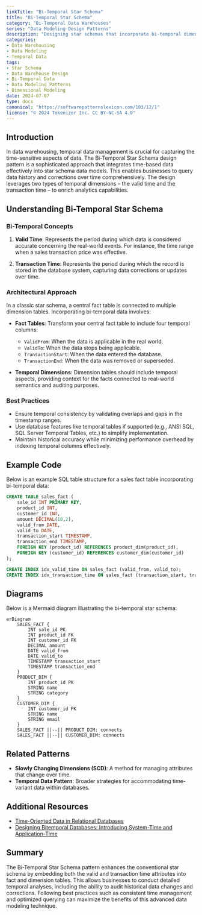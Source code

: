 ```yaml
---
linkTitle: "Bi-Temporal Star Schema"
title: "Bi-Temporal Star Schema"
category: "Bi-Temporal Data Warehouses"
series: "Data Modeling Design Patterns"
description: "Designing star schemas that incorporate bi-temporal dimensions and fact tables for advanced temporal data analytics."
categories:
- Data Warehousing
- Data Modeling
- Temporal Data
tags:
- Star Schema
- Data Warehouse Design
- Bi-Temporal Data
- Data Modeling Patterns
- Dimensional Modeling
date: 2024-07-07
type: docs
canonical: "https://softwarepatternslexicon.com/103/12/1"
license: "© 2024 Tokenizer Inc. CC BY-NC-SA 4.0"
---
```


## Introduction

In data warehousing, temporal data management is crucial for capturing the time-sensitive aspects of data. The Bi-Temporal Star Schema design pattern is a sophisticated approach that integrates time-based data effectively into star schema data models. This enables businesses to query data history and corrections over time comprehensively. The design leverages two types of temporal dimensions – the valid time and the transaction time – to enrich analytics capabilities.

## Understanding Bi-Temporal Star Schema

### Bi-Temporal Concepts

1. **Valid Time**: Represents the period during which data is considered accurate concerning the real-world events. For instance, the time range when a sales transaction price was effective.

2. **Transaction Time**: Represents the period during which the record is stored in the database system, capturing data corrections or updates over time.

### Architectural Approach

In a classic star schema, a central fact table is connected to multiple dimension tables. Incorporating bi-temporal data involves:

- **Fact Tables**: Transform your central fact table to include four temporal columns:
  - `ValidFrom`: When the data is applicable in the real world.
  - `ValidTo`: When the data stops being applicable.
  - `TransactionStart`: When the data entered the database.
  - `TransactionEnd`: When the data was removed or superseded.
  
- **Temporal Dimensions**: Dimension tables should include temporal aspects, providing context for the facts connected to real-world semantics and auditing purposes.

### Best Practices

- Ensure temporal consistency by validating overlaps and gaps in the timestamp ranges.
- Use database features like temporal tables if supported (e.g., ANSI SQL, SQL Server Temporal Tables, etc.) to simplify implementation.
- Maintain historical accuracy while minimizing performance overhead by indexing temporal columns effectively.

## Example Code

Below is an example SQL table structure for a sales fact table incorporating bi-temporal data:

```sql
CREATE TABLE sales_fact (
    sale_id INT PRIMARY KEY,
    product_id INT,
    customer_id INT,
    amount DECIMAL(10,2),
    valid_from DATE,
    valid_to DATE,
    transaction_start TIMESTAMP,
    transaction_end TIMESTAMP,
    FOREIGN KEY (product_id) REFERENCES product_dim(product_id),
    FOREIGN KEY (customer_id) REFERENCES customer_dim(customer_id)
);

CREATE INDEX idx_valid_time ON sales_fact (valid_from, valid_to);
CREATE INDEX idx_transaction_time ON sales_fact (transaction_start, transaction_end);
```

## Diagrams

Below is a Mermaid diagram illustrating the bi-temporal star schema:

```mermaid
erDiagram
    SALES_FACT {
        INT sale_id PK
        INT product_id FK
        INT customer_id FK
        DECIMAL amount
        DATE valid_from
        DATE valid_to
        TIMESTAMP transaction_start
        TIMESTAMP transaction_end
    }
    PRODUCT_DIM {
        INT product_id PK
        STRING name
        STRING category
    }
    CUSTOMER_DIM {
        INT customer_id PK
        STRING name
        STRING email
    }
    SALES_FACT ||--|| PRODUCT_DIM: connects
    SALES_FACT ||--|| CUSTOMER_DIM: connects
```

## Related Patterns

- **Slowly Changing Dimensions (SCD)**: A method for managing attributes that change over time.
- **Temporal Data Pattern**: Broader strategies for accommodating time-variant data within databases.

## Additional Resources

- [Time-Oriented Data in Relational Databases](https://en.wikipedia.org/wiki/Temporal_database)
- [Designing Bitemporal Databases: Introducing System-Time and Application-Time](https://www.amazon.com/Designing-Bitemporal-Databases-System-Time-Application-Time/dp/1634621225)

## Summary

The Bi-Temporal Star Schema pattern enhances the conventional star schema by embedding both the valid and transaction time attributes into fact and dimension tables. This allows businesses to conduct detailed temporal analyses, including the ability to audit historical data changes and corrections. Following best practices such as consistent time management and optimized querying can maximize the benefits of this advanced data modeling technique.
